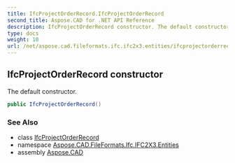 ```yaml
---
title: IfcProjectOrderRecord.IfcProjectOrderRecord
second_title: Aspose.CAD for .NET API Reference
description: IfcProjectOrderRecord constructor. The default constructor
type: docs
weight: 10
url: /net/aspose.cad.fileformats.ifc.ifc2x3.entities/ifcprojectorderrecord/ifcprojectorderrecord/
---
```

## IfcProjectOrderRecord constructor

The default constructor.

```csharp
public IfcProjectOrderRecord()
```

### See Also

* class [IfcProjectOrderRecord](../)
* namespace [Aspose.CAD.FileFormats.Ifc.IFC2X3.Entities](../../ifcprojectorderrecord/)
* assembly [Aspose.CAD](../../../)


